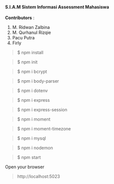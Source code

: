 #### S.I.A.M Sistem Informasi Assessment Mahasiswa

**Contributors**  : 
1. M. Ridwan Zalbina
3. M. Qurhanul Rizqie
4. Pacu Putra
5. Firly


> $ npm install

> $ npm init

> $ npm i bcrypt

> $ npm i body-parser

> $ npm i dotenv

> $ npm i express

> $ npm i express-session

> $ npm i moment

> $ npm i moment-timezone

> $ npm i mysql

> $ npm i nodemon

> $ npm start

Open your browser

> http://localhost:5023